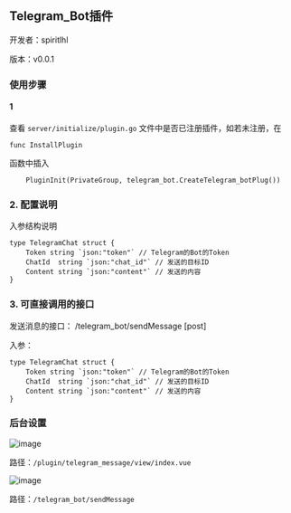 ## Telegram_Bot插件

开发者：spiritlhl

版本：v0.0.1

### 使用步骤

#### 1

查看 ```server/initialize/plugin.go``` 文件中是否已注册插件，如若未注册，在

```
func InstallPlugin
```

函数中插入

```
    PluginInit(PrivateGroup, telegram_bot.CreateTelegram_botPlug())
```

### 2. 配置说明

入参结构说明

```
type TelegramChat struct {
	Token string `json:"token"` // Telegram的Bot的Token
	ChatId  string `json:"chat_id"` // 发送的目标ID
	Content string `json:"content"` // 发送的内容
}
```

### 3. 可直接调用的接口

发送消息的接口： /telegram_bot/sendMessage [post]

入参：
```
type TelegramChat struct {
	Token string `json:"token"` // Telegram的Bot的Token
	ChatId  string `json:"chat_id"` // 发送的目标ID
	Content string `json:"content"` // 发送的内容
}
```

### 后台设置

![image](https://github.com/spiritysdx/tgm/assets/97792170/1c1468a9-a3dd-45ae-94fc-dd05c60f0eff)

路径：```/plugin/telegram_message/view/index.vue```

![image](https://github.com/spiritysdx/tgm/assets/97792170/7b40a5ec-78a5-47b6-9cfa-d4a219578369)

路径：```/telegram_bot/sendMessage```
